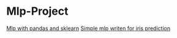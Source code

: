# Mlp-Project

[Mlp with pandas and sklearn](https://github.com/siroossarmadi/Mlp-Project/blob/master/mlp_binance_future_pair_prediction.ipynb)
[Simple mlp writen for iris prediction](https://github.com/siroossarmadi/Mlp-Project/blob/master/run_mlp_iris.ipynb)
